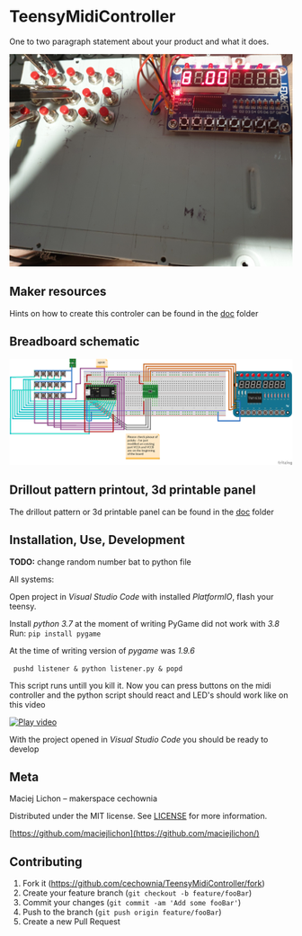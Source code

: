 # TeensyMidiController

One to two paragraph statement about your product and what it does.

![Prototype image](https://github.com/cechownia/TeensyMidiController/blob/master/doc/img/prototype.jpg?raw=true)

## Maker resources

Hints on how to create this controler can be found in the [doc](doc) folder

## Breadboard schematic
![Prototype schematic](https://github.com/cechownia/TeensyMidiController/blob/master/doc/schematics/MidiControllerSchematic_bb.png?raw=true)

## Drillout pattern printout, 3d printable panel

The drillout pattern or 3d printable panel can be found in the [doc](doc) folder

## Installation, Use, Development

**TODO:** change random number bat to python file

All systems:

Open project in *Visual Studio Code* with installed *PlatformIO*, flash your teensy.

Install *python 3.7* at the moment of writing PyGame did not work with *3.8*
Run:
```pip install pygame```

At the time of writing version of *pygame* was *1.9.6*

``` pushd listener & python listener.py & popd```

This script runs untill you kill it. Now you can press buttons on the midi controller and the python script should react and LED's should work like on this video

[![Play video](https://github.com/cechownia/TeensyMidiController/blob/master/doc/img/midigif.gif?raw=true)](https://vimeo.com/427071713 "Prototype in action")

With the project opened in *Visual Studio Code* you should be ready to develop

## Meta

Maciej Lichon – makerspace cechownia

Distributed under the MIT license. See [LICENSE](LICENSE) for more information.

[https://github.com/maciejlichon](https://github.com/maciejlichon/)

## Contributing

1. Fork it (<https://github.com/cechownia/TeensyMidiController/fork>)
2. Create your feature branch (`git checkout -b feature/fooBar`)
3. Commit your changes (`git commit -am 'Add some fooBar'`)
4. Push to the branch (`git push origin feature/fooBar`)
5. Create a new Pull Request